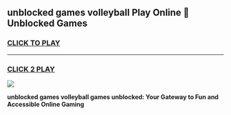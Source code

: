 
## unblocked games volleyball Play Online 👋 Unblocked Games
<h3>
<a href="https://premium.freeplayer.one?title=unblocked_games_volleyball&ref=19F">CLICK TO PLAY</a></h3>
<hr>

<h3>
<a href="https://premium.freeplayer.one?title=unblocked_games_volleyball&ref=19F">CLICK 2 PLAY</a>
  
</h3>

<a href="https://premium.freeplayer.one?title=unblocked_games_volleyball&ref=19F"><img src="https://clearcache.store/games.png"></a>


**unblocked games volleyball games unblocked: Your Gateway to Fun and Accessible Online Gaming**
